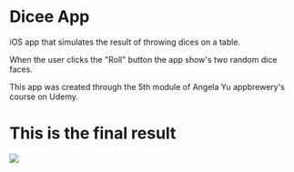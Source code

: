 # Dicee App
iOS app that simulates the result of throwing dices on a table.

When the user clicks the "Roll" button the app show's two random dice faces.

This app was created through the 5th module of Angela Yu appbrewery's course on Udemy.

# This is the final result

![](diceeapp.gif)
